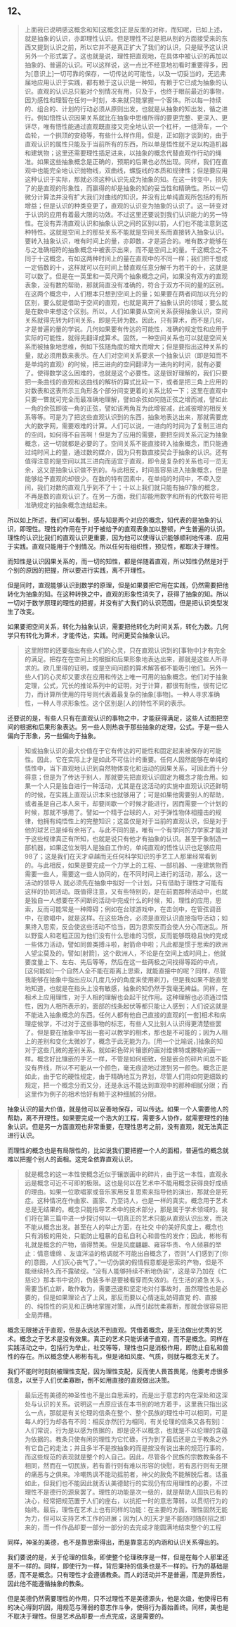 <h2>12、</h2><blockquote data-pid="pnLWKFZz">上面我已说明感这概念和知[这概念]正是反面的对称，而知呢，已如上述，就是抽象的认识，亦即理性认识。但是理性不过是把从别的方面接受来的东西又提到认识之前，所以它并不是真正扩大了我们的认识，只是赋予这认识另外一个形式罢了。这也就是说，理性把直观地，在具体中被认识的再加以抽象的、普遍的认识。可以这样说，这一点比不经意地初看时重要得多，因为[意识上]一切可靠的保存，一切传达的可能性，以及一切妥当的，无远弗届地应用认识于实践，都有赖于这认识是一种知，有赖于它已成为抽象的认识。直观的认识总只能对个别情况有用，只及于，也终于眼前最近的事物，因为感性和理智在任何一时刻，本来就只能掌握一个客体。所以每一持续的、组合的、计划的行动必须从原则出发，也就是从抽象的知出发，循之进行。例如悟性认识因果关系就比在抽象中思维所得的要更完整、更深入、更详尽，唯有悟性能通过直观既直接又完全地认识一个杠杆，一组滑车，一个齿轮，一个拱顶的安稳等，有些什么样作用。但是，正如刚才谈到的，由于直观认识的属性只能及于当前所有的东西，所以单是悟性就不足以构造机器和建筑物；这里还需要理性插足进来，以抽象的概念代替直观作行动的绳准。如果这些抽象概念是正确的，预期的后果也必然出现。同样，我们在直观中也能完全地认识抛物线，双曲线，螺旋线的本质和规律性；但是要应用这种认识于实际，那就必须这种认识先成为抽象的知。在这一转变中，损失了的是直观的形象性，而赢得的却是抽象的知的妥当性和精确性。所以一切微分计算法并没有扩大我们对曲线的知识，并没有比单纯直观所包括的有所增益；但是认识的种类变更了，直观的认识变为抽象的认识了。这一转变对于认识的应用有着最大限的功效。不过这里还要说到我们认识能力的另一特性。在没有弄清直观认识和抽象认识之间的区别以前，人们也不能注意到这种特性。这就是空间上的那些关系不能就是空间关系而直接转入抽象认识。要转入抽象认识，唯有时间上的量，亦即数，才是适合的。唯有数才能够在与之准确相符的抽象概念中被表示出来，而不是空间上的量。千这概念之不同于十这概念，有如这两种时间上的量在直观中的不同一样；我们把千想成一定倍数的十，这样就可以在时间上替直观任意分解千为若干的十，这就是可以数了。但是在一英里和一英尺两个抽象概念之间，如果没有双方的直观表象，没有数的帮助，那就简直没有准确的，符合于双方不同的量的区别。在这两个概念中，人们根本只想到空间上的量；如果要在两者间加以充分的区别，要么就是借助于空间的直观，也就是离开了抽象认识的领域；要么就是在数中来想这个区别。所以，人们如果要从空间关系获得抽象认识，空间关系就得先转为时间关系，即是先转为数。因此，只有算术，而不是几何，才是普遍的量的学说。几何如果要有传达的可能性，准确的规定性和应用于实际的可能性，就得先翻译成算术。固然，一种空间关系也可以就是空间关系而被抽象地思维，例如下弦随角度的增大而增大；但是要指出这种关系的量，就必须用数来表示。在人们对空间关系要求一个抽象认识（即是知而不是单纯的直观）的时候，把三进向的空间翻译为一进向的时间，就有必要了。使得数学这么困难的，也就是这个必要性。这是很好理解的，我们只要把一条曲线的直观和这曲线的解析的算式比较一下，或者是把三角上应用的对数表和这表所示三角形各个部分间变更着的关系比较一下；这里在直观中只要一瞥就可完全而最准确地理解，譬如余弦如何随正弦之增而减，譬如此一角的余弦即彼一角的正弦，譬如该两角互为此增彼减，此减彼增的相反关系等等。可是为了把这些直观认识到的东西，抽象地表达出来，那就需要庞大的数字网，需要艰难的计算。人们可以说，一进向的时间为了复制三进向的空间，如何得不自苦啊！但是为了应用的需要，要把空间关系沉淀为抽象概念，这一切就都是必要的了。空间关系不能直接转入抽象概念，而只能通过纯时间上的量，通过数的媒介，因为只有数直接契合于抽象的认识。还有值得注意的是空间以其三进向而适宜于直观，即令是复杂的关系也可一览无余，这又是抽象认识做不到的。与此相反，时间虽容易进入抽象概念，但是能够给予直观的却很少。在数的特有因素中，在单纯的时间中，不牵入空间，我们对数的直观几乎到不了十；十以上我们就只能有抽97象的概念，不再是数的直观认识了。在另一方面，我们却能用数字和所有的代数符号把准确规定的抽象概念连结起来。</blockquote><p data-pid="eG60vfcJ">所以如上所述，我们可以看到，感与知是两个对应的概念，知代表的是抽象的认识，即理性。理性的作用在于对于被给予的直观表象加以整顿，产生普遍的认识。理性的认识比我们的直观认识更重要，因为他可以使得认识能够顺利地传递、应用于实践。直观只能用于个别情况。所以任何有组织性，预见性，都取决于理性。</p><p data-pid="GCIZT1O2">而知性是认识因果关系的，而一切的知性，都是伴随着直观，所以知性仍然是对于个别的原因的把握，所以要进行实践，离不开理性。</p><p data-pid="saAowBrF">但是同时，直观能够认识到数学的原理，但是如果要把它用在实践，仍然需要把他转化为抽象的知。在这种转换之中，直观的形象性消失了，获得了抽象的知。所以一切对于数学原理的理性的把握，并没有扩大我们的认识范围，但是把认识类型发生了改变。</p><p data-pid="R6qXm78h">如果要把空间关系，转化为抽象认识，需要把他转化为时间关系，转化为数。几何学只有转化为算术，才能传达，实践。时间更契合抽象认识。</p><blockquote data-pid="lJ4COatQ">这里附带的还要指出有些人们的心灵，只在直观认识到的[事物中]才有完全的满足。把存在在空间上的根据和后果形象地表达出来，那就是这些人所寻求的。欧几里得的证明，或是空间问题的算术解答都不能吸引他们。另外一些人们的心灵却又要求在应用和传达上唯一可用的抽象概念。他们对于抽象定理，公式，冗长的推论系列中的证明，对于计算，都很有耐性，很有记忆力，而计算所使用的符号则代表着最复杂的抽象[事物]。一种人寻求准确性，一种人寻求形象性。这个区别是[人的]特性不同的表示。</blockquote><p data-pid="sMTicwt5">还要说的是，有些人只有在直观认识的事物之中，才能获得满足，这些人试图把空间的根据和后果形象表达。另一些人则热衷于那些抽象的定理，公式。于是一些人偏向于形象，另一些偏向于抽象。</p><blockquote data-pid="1c_LdGzS">知或抽象认识的最大价值在于它有传达的可能性和固定起来被保存的可能性。因此，它在实际上才是如此不可估计的重要。任何人固然能够在单纯的悟性中，当下直观地认识到自然物体变化和运动的因果关系，可因此而十分得意；但是为了传达于别人，那就要先把直观认识固定为概念才能合用。如果一个人只是独自进行一种活动，尤其是在这活动的实施中直观认识还鲜明的时候，在实践上直观认识本来也就够用了；可是如果他需要别人的帮助，或者虽是自己本人来干，却要间歇一个时候才能进行，因而需要一个计划的时候，那就不够用了。譬如一个精于台球的人，对于弹性物体相撞击的规律，他拥有纯悟性上的完整知识；这虽仅是对于当前的直观认识，但是对于他的球艺已是绰有余裕了。与此不同的是，唯有一个有学问的力学家才能对于这些规律真正有所知，也就是说只有他才有抽象的认识。甚至于象制造一部机器，如果这位发明人是独自工作的，单纯直观的悟性认识也足够应用98了；这是我们在天才卓越而无任何科学知识的手艺工人那里经常看到的。与此相反，如果是要完成一个力学上的工程、一部机器、一座建筑物而需要一些人，需要这一些人协同的，在不同时间上进行的活动，那么，这一活动的领导人 就必须先在抽象中拟好一个计划，只有借助于理性才可能有这样的协同活动。既值得注意，又有些特别的，是在前面那种活动中，也就是独自一人想要在不间断的活动中完成什么的时候，知，理性的应用，思索，反而可能常是一种障碍；例如在台球游戏中，在击剑中，在管弦调音中，在歌唱中，就是这样。在这些场合，必须是直观认识直接指导活动；如果搀入思索，反会使这些活动不恰当，因为思索反而会使人分心而迷乱。所以野蛮人和老粗正因为他们没有什么思维的习惯，反而能够既稳且快的完成一些体力活动，譬如同兽类搏斗啦，射箭命中啦；凡此都是惯于思索的欧洲人望尘莫及的。譬如[射箭]，这个欧洲人，不论是在空间上或时间上，他就要度量上下、左右、先后等等，然后在这一些两极之间找得等距的中点，[这何能如]一个自然人全不能在距离上思索，就能直接中的呢？同样，尽管我能够在抽象中指出应以几度几分的角度来使用剃刀，但是我如果不能直觉地知道，也就是在指头上没有敏感，抽象的知仍然于我毫无裨益。同样，在相术上应用理性，对于人相的理解也会起干扰作用。这种理解也必须通过悟性，因为人相所表示的，面部的线条起伏等都只能让人感到；人们说这就是不能进入抽象概念的东西。任何人都有他自己直接的直观的[一套]相术和病理症候学，不过对于这些事物的标志，有些人又比别人认识得更清楚些罢了。但是要在抽象中写出一套可以教学的相术，那也是不可能的；因为人相上的差别和变化太微妙了，概念于此无能为力。[用一个比喻说，]抽象的知对于这些几微的差别关系。就如彩色碎片镶嵌的画对维佛特或滕勒的画一样。概念好比镶嵌的手艺一样，不管是如何细致，但是嵌合的碎片间总不能没有界线，所以不可能从一个颜色，毫无痕迹地过渡到另一颜色。概念正是如此，由于它的硬性规定，由于精确地互为界划，尽管人们用如何更细致的规定，把一个概念分而又分，还是永远不能达到直观中的那种细腻分限；而这里作为例子的相术恰好有赖于这种细腻的分限。</blockquote><p data-pid="VO7dhEla">抽象认识的最大价值，就是他可以妥善地保存，可以传达。如果一个人需要他人的帮助，离不开理性。如果要完成一个浩大的工程，需要多人协作，就需要理性的抽象认识。但是另一方面直观也非常重要，在理性思考之前，没有直观，就无法真正进行认识。</p><p data-pid="29Cff2Iy">而理性的概念也是有局限性的，比如说我们要把握一个人的面相，普遍性的概念就难以把握个别人的面相。这完全依靠直观认识。</p><blockquote data-pid="8TclFR-B">就是概念的这一本性使概念近似于镶嵌画中的碎片，由于这一本性，直观永远是概念可近不可即的极限。这也是何以在艺术中不能用概念获得良好成绩的理由。如果一位歌唱家或音乐家用反复思索来指导他的演出，那就会是死症。这种情况在作曲家、画家、乃至诗人，也是一样的真实。概念用于艺术总是无结果的。概念只能指导艺术中的技术部分，那是属于学术领域的。我们将在第三篇中进一步探讨何以一切真正的艺术只能从直观认识出发，而决不能从概念出发。甚至在人的举止方面，在社交 中的美好风度上，概念也只有消极的用处，只能防止粗暴的自私自利心和兽性的发作；因此，彬彬有礼就是概念的产物，值得赞美。但是风度翩翩、雍容华贵、令人倾慕的举止：情意缠绵 、友谊洋溢的格调就不可能出自概念了，否则“人们感到了[你的]意图，人们灰心丧气了。”一切伪装的假情假意都是思索的产物，但是不能继续持久而不露破绽。“没有人能够持续不断地伪装”，这是辛乃加在《仁慈论》那本书中说的，伪装多半是要被看穿而失效的。在生活的紧急关头，需要当机立断，敢作敢为，需要迅速和坚定地对付事故时，虽然理性也是必要的，但是如果理论占了上风，那反而要以心情迷乱妨碍直党 的、直接的、纯悟性的洞见和正确地掌握对策，从而引起忧柔寡断，那就会很容易把全局弄糟。</blockquote><p data-pid="Zd8vo_v6">概念无限接近于直观，但是永远达不到直观。凭借着概念，是无法做出优秀的艺术。概念之于艺术是没有效果。真正的艺术只能诉诸于直观，而不是概念。同样在实践活动之中，包括行为举止，社交等等，理性也只是消极作用，即防止自私和兽性的存在。所以概念使人彬彬有礼，但是诸如风度、气质，则就与概念无关了。</p><p data-pid="dG42X-an">我们不能时时刻刻被理性支配，因为理性支配，反而使人畏首畏尾，他要考虑很多信息，以至于人们优柔寡断，倒不如用直接的直观做出决策。</p><blockquote data-pid="edKLCq4j">最后还有美德的神圣性也不是出自思索的，而是出于意志的内在深处和这深处与认识的关系。说明这一点原应该在本书别的地方着手，这里我只指出这么一点，那就是有关伦理的信条在整个、整个民族的理性中可以相同，可是每人的行为却各有不同：相反亦然[行为相同，有关伦理的信条又各有别]：人们常说，行为是以感为依据的，即是说不以概念，也就是不以伦理的含蕴为依据的。教条只使有闲的理性为它忙碌，行为到了最后还是立于教条之外有它自己的走法；并且多半不是按抽象的而是按没有说出来的规范行事的，而这些规范的表现就是整个的人自己。因此，尽管各个民族的宗教教条各不相同，然而在一切民族，若有善行则有难以形容的快慰，若有恶行则有无限的痛恶与之俱来。冷嘲热讽不能动摇前者，神父的赦免不能解脱后者。话虽如此，但我们也不能因此就否认美德懿行的实现仍有应用理性的必要，不过理性不是德行的源泉罢了。理性的功能是次一级的，就是帮助人固执已有的决心，经常把规范置于人们的座右，以抗拒一时的意志薄弱，以贯彻行为的始终。最后，理性在艺术上也有同样的功能：在主要的方面，理性固然无能为力，但可以支持艺术工作的进展；因为[人的]天才是不能随时随刻招之即来的，而一件作品却要一部分一部分的去完成才能圆满地结束整个的工程</blockquote><p data-pid="0DXClTUk">同样，神圣的美德，也不是靠思索得出，而是靠意志的内涵和认识关系得出的。</p><p data-pid="hCF8l_Ii">我们要说的是，关于伦理的信条，即使整个伦理秩序是一样，但是在每个人那里还是不一样的。同样，即使行为一样，背后秉持的信条也是不一样的。行为的基础是感，而不是概念。只有理性才会遵循教条。而人的活动并不是普遍，而是异质性，因此他不能遵循抽象的教条。</p><p data-pid="izfIV9zR">但是美德仍然需要理性的作用，只不过理性不是美德源头，他是次级，他使得已有的决心得到巩固，用规范与薄弱的意志作斗争，使得行为善始善终。同样，美也是不取决于理性。但是艺术品却要一点点完成，这是需要的。</p>